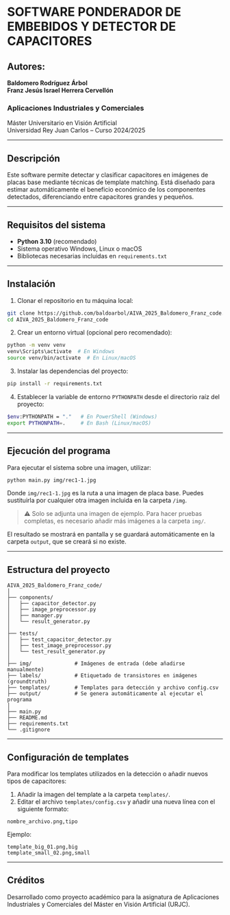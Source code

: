 # SOFTWARE PONDERADOR DE EMBEBIDOS Y DETECTOR DE CAPACITORES

## Autores:
**Baldomero Rodríguez Árbol**  
**Franz Jesús Israel Herrera Cervellón**  

### Aplicaciones Industriales y Comerciales  
Máster Universitario en Visión Artificial  
Universidad Rey Juan Carlos – Curso 2024/2025

---

## Descripción

Este software permite detectar y clasificar capacitores en imágenes de placas base mediante técnicas de template matching. Está diseñado para estimar automáticamente el beneficio económico de los componentes detectados, diferenciando entre capacitores grandes y pequeños.

---

## Requisitos del sistema

- **Python 3.10** (recomendado)
- Sistema operativo Windows, Linux o macOS
- Bibliotecas necesarias incluidas en `requirements.txt`

---

## Instalación

1. Clonar el repositorio en tu máquina local:
```sh
git clone https://github.com/baldoarbol/AIVA_2025_Baldomero_Franz_code.git
cd AIVA_2025_Baldomero_Franz_code
```

2. Crear un entorno virtual (opcional pero recomendado):
```sh
python -m venv venv
venv\Scripts\activate  # En Windows
source venv/bin/activate  # En Linux/macOS
```

3. Instalar las dependencias del proyecto:
```sh
pip install -r requirements.txt
```

4. Establecer la variable de entorno `PYTHONPATH` desde el directorio raíz del proyecto:
```sh
$env:PYTHONPATH = "."   # En PowerShell (Windows)
export PYTHONPATH=.     # En Bash (Linux/macOS)
```

---

## Ejecución del programa

Para ejecutar el sistema sobre una imagen, utilizar:

```sh
python main.py img/rec1-1.jpg
```

Donde `img/rec1-1.jpg` es la ruta a una imagen de placa base. Puedes sustituirla por cualquier otra imagen incluida en la carpeta `/img`.

> ⚠️ Solo se adjunta una imagen de ejemplo. Para hacer pruebas completas, es necesario añadir más imágenes a la carpeta `img/`.

El resultado se mostrará en pantalla y se guardará automáticamente en la carpeta `output`, que se creará si no existe.

---

## Estructura del proyecto

```
AIVA_2025_Baldomero_Franz_code/
│
├── components/
│   ├── capacitor_detector.py
│   ├── image_preprocessor.py
│   ├── manager.py
│   └── result_generator.py
│
├── tests/
│   ├── test_capacitor_detector.py
│   ├── test_image_preprocessor.py
│   └── test_result_generator.py
│
├── img/              # Imágenes de entrada (debe añadirse manualmente)
├── labels/           # Etiquetado de transistores en imágenes (groundtruth)
├── templates/        # Templates para detección y archivo config.csv
├── output/           # Se genera automáticamente al ejecutar el programa
│
├── main.py
├── README.md
├── requirements.txt
└── .gitignore
```

---

## Configuración de templates

Para modificar los templates utilizados en la detección o añadir nuevos tipos de capacitores:

1. Añadir la imagen del template a la carpeta `templates/`.
2. Editar el archivo `templates/config.csv` y añadir una nueva línea con el siguiente formato:

```
nombre_archivo.png,tipo
```

Ejemplo:
```
template_big_01.png,big
template_small_02.png,small
```

---

## Créditos

Desarrollado como proyecto académico para la asignatura de Aplicaciones Industriales y Comerciales del Máster en Visión Artificial (URJC).
